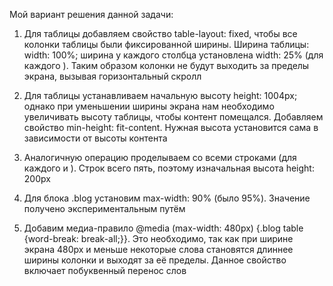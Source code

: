 Мой вариант решения данной задачи:

1. Для таблицы добавляем свойство table-layout: fixed, чтобы все колонки таблицы были фиксированной ширины. Ширина таблицы: width: 100%; ширина у каждого столбца установлена width: 25% (для каждого <td></td>). Таким образом колонки не будут выходить за пределы экрана, вызывая горизонтальный скролл

2. Для таблицы устанавливаем начальную высоту height: 1004px; однако при уменьшении ширины экрана нам необходимо увеличивать высоту таблицы, чтобы контент помещался. Добавляем свойство min-height: fit-content. Нужная высота установится сама в зависимости от высоты контента

3. Аналогичную операцию проделываем со всеми строками (для каждого <tr></tr> и <td></td>). Строк всего пять, поэтому изначальная высота height: 200px

4. Для блока .blog установим max-width: 90% (было 95%). Значение получено экспериментальным путём

5. Добавим медиа-правило @media (max-width: 480px) {.blog table {word-break: break-all;}}. Это необходимо, так как при ширине экрана 480px и меньше некоторые слова становятся длиннее ширины колонки и выходят за её пределы. Данное свойство включает побуквенный перенос слов
